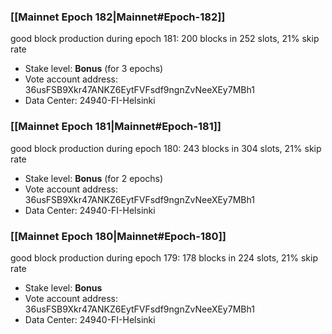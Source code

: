 ### [[Mainnet Epoch 182|Mainnet#Epoch-182]]
good block production during epoch 181: 200 blocks in 252 slots, 21% skip rate
* Stake level: **Bonus** (for 3 epochs)
* Vote account address: 36usFSB9Xkr47ANKZ6EytFVFsdf9ngnZvNeeXEy7MBh1
* Data Center: 24940-FI-Helsinki
### [[Mainnet Epoch 181|Mainnet#Epoch-181]]
good block production during epoch 180: 243 blocks in 304 slots, 21% skip rate
* Stake level: **Bonus** (for 2 epochs)
* Vote account address: 36usFSB9Xkr47ANKZ6EytFVFsdf9ngnZvNeeXEy7MBh1
* Data Center: 24940-FI-Helsinki
### [[Mainnet Epoch 180|Mainnet#Epoch-180]]
good block production during epoch 179: 178 blocks in 224 slots, 21% skip rate
* Stake level: **Bonus**
* Vote account address: 36usFSB9Xkr47ANKZ6EytFVFsdf9ngnZvNeeXEy7MBh1
* Data Center: 24940-FI-Helsinki